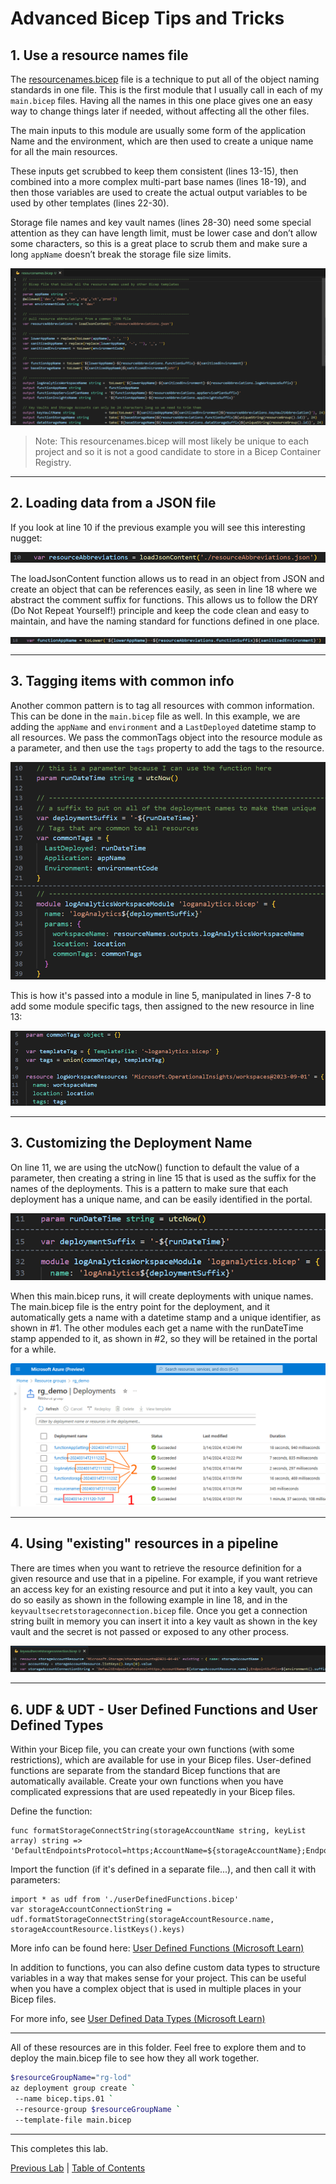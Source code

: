 # Advanced Bicep Tips and Tricks

## 1. Use a resource names file

The [resourcenames.bicep](resourcenames.bicep) file is a technique to put all of the object naming standards in one file. This is the first module that I usually call in each of my `main.bicep` files. Having all the names in this one place gives one an easy way to change things later if needed, without affecting all the other files.

The main inputs to this module are usually some form of the application Name and the environment, which are then used to create a unique name for all the main resources.

These inputs get scrubbed to keep them consistent (lines 13-15), then combined into a more complex multi-part base names (lines 18-19), and then those variables are used to create the actual output variables to be used by other templates (lines 22-30).

Storage file names and key vault names (lines 28-30) need some special attention as they can have length limit, must be lower case and don’t allow some characters, so this is a great place to scrub them and make sure a long `appName` doesn’t break the storage file size limits.

![Resource Names 1](img/ResourceNames_01.png)

> Note: This resourcenames.bicep will most likely be unique to each project and so it is not a good candidate to store in a Bicep Container Registry.

---

## 2. Loading data from a JSON file

If you look at line 10 if the previous example you will see this interesting nugget:

![Resource Names 2](img/ResourceNames_02.png)

The loadJsonContent function allows us to read in an object from JSON and create an object that can be references easily, as seen in line 18 where we abstract the comment suffix for functions.  This allows us to follow the DRY (Do Not Repeat Yourself!) principle and keep the code clean and easy to maintain, and have the naming standard for functions defined in one place.

![Resource Names 3](img/ResourceNames_03.png)

---

## 3. Tagging items with common info

Another common pattern is to tag all resources with common information.  This can be done in the `main.bicep` file as well.  In this example, we are adding the `appName` and `environment` and a `LastDeployed` datetime stamp to all resources.  We pass the commonTags object into the resource module as a parameter, and then use the `tags` property to add the tags to the resource.

![Main Bicep 1](img/MainBicep_01.png)

This is how it's passed into a module in line 5, manipulated in lines 7-8 to add some module specific tags, then assigned to the new resource in line 13:

![Log Analytics 1](img/LogAnalytics_01.png)

---

## 3. Customizing the Deployment Name

On line 11, we are using the utcNow() function to default the value of a parameter, then creating a string in line 15 that is used as the suffix for the names of the deployments.  This is a pattern to make sure that each deployment has a unique name, and can be easily identified in the portal.

![Main Bicep 2](img/MainBicep_02.png)

When this main.bicep runs, it will create deployments with unique names. The main.bicep file is the entry point for the deployment, and it automatically gets a name with a datetime stamp and a unique identifier, as shown in #1.  The other modules each get a name with the runDateTime stamp appended to it, as shown in #2, so they will be retained in the portal for a while.

![Main Bicep 3](img/MainBicep_03.png)

---

## 4. Using "existing" resources in a pipeline

There are times when you want to retrieve the resource definition for a given resource and use that in a pipeline. For example, if you want retrieve an access key for an existing resource and put it into a key vault, you can do so easily as shown in the following example in line 18, and in the `keyvaultsecretstorageconnection.bicep` file.  Once you get a connection string built in memory you can insert it into a key vault as shown in the key vault and the secret is not passed or exposed to any other process.

![Main Bicep 3](img/Existing_Resources_01.png)

---

## 6. UDF & UDT - User Defined Functions and User Defined Types

Within your Bicep file, you can create your own functions (with some restrictions), which are available for use in your Bicep files. User-defined functions are separate from the standard Bicep functions that are automatically available. Create your own functions when you have complicated expressions that are used repeatedly in your Bicep files.

Define the function:

``` bicep
func formatStorageConnectString(storageAccountName string, keyList array) string => 'DefaultEndpointsProtocol=https;AccountName=${storageAccountName};EndpointSuffix=${environment().suffixes.storage};AccountKey=${keyList[0].value}'

```

Import the function (if it's defined in a separate file...), and then call it with parameters:

``` bicep
import * as udf from './userDefinedFunctions.bicep'
var storageAccountConnectionString = udf.formatStorageConnectString(storageAccountResource.name, storageAccountResource.listKeys().keys)

```

More info can be found here:
[User Defined Functions (Microsoft Learn)](https://learn.microsoft.com/en-us/azure/azure-resource-manager/bicep/user-defined-functions)

In addition to functions, you can also define custom data types to structure variables in a way that makes sense for your project. This can be useful when you have a complex object that is used in multiple places in your Bicep files.

For more info, see [User Defined Data Types (Microsoft Learn)](https://learn.microsoft.com/en-us/azure/azure-resource-manager/bicep/user-defined-data-types)

---

All of these resources are in this folder.  Feel free to explore them and to deploy the main.bicep file to see how they all work together.

``` bash
$resourceGroupName="rg-lod"
az deployment group create `
 --name bicep.tips.01 `
 --resource-group $resourceGroupName `
 --template-file main.bicep

```

---

This completes this lab.

[Previous Lab](../08_Deploy_Targets/readme.md) | [Table of Contents](../readme.md#bicep-labs)
